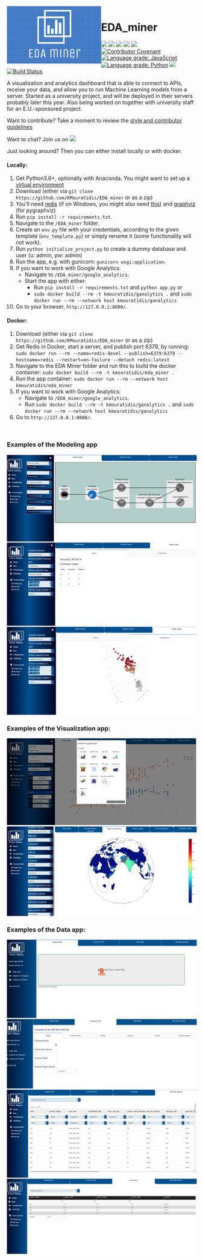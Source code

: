 <img src="https://github.com/KMouratidis/EDA_miner/blob/master/EDA_miner/static/images/y3d.png" width="250" align="left">

# EDA_miner

<badges> <img src="https://img.shields.io/badge/doc--coverage-72%25-green.svg"> <img src="https://img.shields.io/badge/code--coverage-63%25-green.svg"> <img src="https://img.shields.io/badge/tests-100%25-brightgreen.svg"> <a href="https://www.gnu.org/licenses/gpl-3.0"><img src="https://img.shields.io/badge/License-GPLv3-blue.svg"></a> <img src="https://img.shields.io/badge/docker%20build-passing-brightgreen.svg">  [![Contributor Covenant](https://img.shields.io/badge/Contributor%20Covenant-v1.4%20adopted%20(modified)-ff69b4.svg)](CODE_OF_CONDUCT.md)  </badges>
<a href="https://lgtm.com/projects/g/KMouratidis/EDA_miner/context:javascript"><img alt="Language grade: JavaScript" src="https://img.shields.io/lgtm/grade/javascript/g/KMouratidis/EDA_miner.svg?logo=lgtm&logoWidth=18"/></a>
<a href="https://lgtm.com/projects/g/KMouratidis/EDA_miner/context:python"><img alt="Language grade: Python" src="https://img.shields.io/lgtm/grade/python/g/KMouratidis/EDA_miner.svg?logo=lgtm&logoWidth=18"/></a>
<a href="https://codeclimate.com/github/KMouratidis/EDA_miner/maintainability"><img src="https://api.codeclimate.com/v1/badges/63c6e2c44862a35e148e/maintainability" height=20 /></a>
[![Build Status](https://travis-ci.com/KMouratidis/EDA_miner.svg?branch=master)](https://travis-ci.com/KMouratidis/EDA_miner)

A visualization and analytics dashboard that is able to connect to APIs, receive your data,
and allow you to run Machine Learning models from a server. Started as a university project, and will be deployed in their servers probably later this year.
Also being worked on together with university staff for an E.U.-sponsored project.


Want to contribute? Take a moment to review the [style and contributor guidelines](https://github.com/KMouratidis/EDA_miner/wiki/Style-guide-and-contributor-guidelines)

Want to chat? Join us on <a href="https://join.slack.com/t/edaminer/shared_invite/enQtNzA5MDc1MTE3NDk0LTJmNGYyYTY4NDAwMGJkYTI5NDg2NzAyOWQ2OTcxYTU0NTc4NzEwMWQ0ZjAwYWFkYmUyYjJmZWFkZjM3OWZkYmY"><img src="https://img.shields.io/badge/chat-slack-blueviolet.svg"></a>

Just looking around? Then you can either install locally or with docker.

#### Locally:
1. Get Python3.6+, optionally with Anaconda. You might want to set up a [virtual environment](https://stackoverflow.com/questions/41972261/what-is-a-virtualenv-and-why-should-i-use-one)
2. Download (either via `git clone https://github.com/KMouratidis/EDA_miner` or as a zip)
3. You'll need [redis](https://redis.io) (if on Windows, you might also need [this](https://github.com/dmajkic/redis/downloads)) and [graphviz](https://www.graphviz.org/) (for pygraphviz)
4. Run `pip install -r requirements.txt`.
5. Navigate to the `/EDA_miner` folder.
6. Create an `env.py` file with your credentials, according to the given template (`env_template.py`) or simply rename it (some functionality will not work).
7. Run `python initialize_project.py` to create a dummy database and user (u: admin, pw: admin)
8. Run the app, e.g. with gunicorn: `gunicorn wsgi:application`.
9. If you want to work with Google Analytics:
    - Navigate to `/EDA_miner/google_analytics`.
    - Start the app with either:
      - Run `pip install -r requirements.txt` and `python app.py`
    or
      - `sudo docker build --rm -t kmouratidis/ganalytics .` and `sudo docker run --rm --network host kmouratidis/ganalytics`
10. Go to your browser, `http://127.0.0.1:8000/`.

#### Docker:
1. Download (either via `git clone https://github.com/KMouratidis/EDA_miner` or as a zip)
2. Get Redis in Docker, start a server, and publish port 6379, by running: `sudo docker run --rm --name=redis-devel --publish=6379:6379 --hostname=redis --restart=on-failure --detach redis:latest`
3. Navigate to the EDA Miner folder and run this to build the docker container: `sudo docker build --rm -t kmouratidis/eda_miner .`
4. Run the app container: `sudo docker run --rm --network host kmouratidis/eda_miner`
5. If you want to work with Google Analytics:
    - Navigate to `/EDA_miner/google_analytics`.
    - Run `sudo docker build --rm -t kmouratidis/ganalytics .` and `sudo docker run --rm --network host kmouratidis/ganalytics`
6. Go to `http://127.0.0.1:8000/`.
<br>

### Examples of the Modeling app

![Interface options 1](https://raw.githubusercontent.com/KMouratidis/EDA_miner/master/images/screenshots/ModelBuilder.png)
![Interface options 2](https://raw.githubusercontent.com/KMouratidis/EDA_miner/master/images/screenshots/FittingModels1.png)
![Interface options 3](https://raw.githubusercontent.com/KMouratidis/EDA_miner/master/images/screenshots/FittingModels2.png)

### Examples of the Visualization app:

![Interface options 4](https://raw.githubusercontent.com/KMouratidis/EDA_miner/master/images/screenshots/ChartMaker.png)
![Interface options 5](https://raw.githubusercontent.com/KMouratidis/EDA_miner/master/images/screenshots/Mapping.png)

### Examples of the Data app:

![Interface options 6](https://raw.githubusercontent.com/KMouratidis/EDA_miner/master/images/screenshots/Upload.png)
![Interface options 7](https://raw.githubusercontent.com/KMouratidis/EDA_miner/master/images/screenshots/API_connect.png)
![Interface options 8](https://raw.githubusercontent.com/KMouratidis/EDA_miner/master/images/screenshots/Datatype_Inference.png)
![Interface options 9](https://raw.githubusercontent.com/KMouratidis/EDA_miner/master/images/screenshots/Preview_Data.png)

